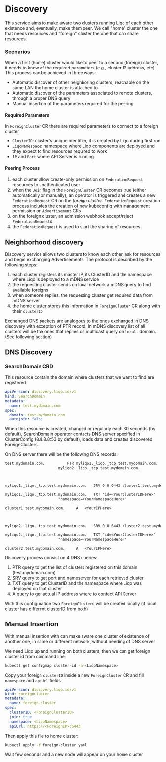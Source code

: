 # Discovery 

This service aims to make aware two clusters running Liqo of each other existence and, eventually, make them peer. We call "home" cluster the one that needs resources and "foreign" cluster the one that can share resources.

### Scenarios

When a first (home) cluster would like to peer to a second (foreign) cluster, it needs to know of the required parameters (e.g., cluster IP address, etc). This process can be achieved in three ways:

* Automatic discover of other neighboring clusters, reachable on the same LAN the home cluster is attached to
* Automatic discover of the parameters associated to remote clusters, through a proper DNS query
* Manual insertion of the parameters required for the peering

#### Required Parameters

In `ForeignCluster` CR there are required parameters to connect to a foreign cluster

* `ClusterID`: cluster's unique identifier, it is created by Liqo during first run
* `LiqoNamespace`: namespace where Liqo components are deployed and they expect to find resources required to work
* `IP` and `Port` where API Server is running

#### Peering Process

1. each cluster allow create-only permission on `FederationRequest` resources to unathenticated user
2. when the `Join` flag in the `ForeignCluster` CR becomes true (either automatically or manually), 
   an operator is triggered and creates a new `FederationRequest` CR on the _foreign cluster_.
    `FederationRequest` creation process includes the creation of new kubeconfig with management permission on `Advertisement` CRs
3. on the foreign cluster, an admission webhook accept/reject `FederationRequest`s
4. the `FederationRequest` is used to start the sharing of resources

## Neighborhood discovery

Discovery service allows two clusters to know each other, ask for resources and begin exchanging Advertisements.
The protocol is described by the following steps:

1. each cluster registers its master IP, its ClusterID and the namespace where Liqo is deployed to a mDNS service
2. the requesting cluster sends on local network a mDNS query to find available foreigns
3. when someone replies, the requesting cluster get required data from mDNS server
4. the home cluster stores this information in `ForeignCluster` CR along with their `clusterID`

Exchanged DNS packets are analogous to the ones exchanged in DNS discovery with exception of PTR record. In mDNS discovery list of all clusters will be the ones that replies on multicast query on `local.` domain. (See following section)

## DNS Discovery

### SearchDomain CRD

This resource contain the domain where clusters that we want to find are registered

```yaml
apiVersion: discovery.liqo.io/v1
kind: SearchDomain
metadata:
  name: test.mydomain.com
spec:
  domain: test.mydomain.com
  autojoin: false
```

When this resource is created, changed or regularly each 30 seconds (by default), SearchDomain operator contacts DNS server specified in ClusterConfig (8.8.8.8:53 by default), loads data and creates discovered ForeignClusters

On DNS server there will be the following DNS records:
```txt
test.mydomain.com.			PTR	myliqo1._liqo._tcp.test.mydomain.com.
						myliqo2._liqo._tcp.test.mydomain.com.



myliqo1._liqo._tcp.test.mydomain.com.	SRV	0 0 6443 cluster1.test.mydomain.com.

myliqo1._liqo._tcp.test.mydomain.com.	TXT	"id=<YourClusterIDHere>"
						"namespace=<YourNamespaceHere>"

cluster1.test.mydomain.com.		A	<YourIPHere>



myliqo2._liqo._tcp.test.mydomain.com.	SRV	0 0 6443 cluster2.test.mydomain.com.

myliqo2._liqo._tcp.test.mydomain.com.	TXT	"id=<YourClusterIDHere>"
						"namespace=<YourNamespaceHere>"

cluster2.test.mydomain.com.		A	<YourIPHere>
```

Discovery process consist on 4 DNS queries:

1. PTR query to get the list of clusters registered on this domain (test.mydomain.com)
2. SRV query to get port and nameserver for each retrieved cluster
3. TXT query to get ClusterID and the namespace where Liqo was deployed on that cluster
4. A query to get actual IP address where to contact API Server

With this configuration two `ForeignCluster`s will be created locally (if local cluster has different clusterID from both)

## Manual Insertion

With manual insertion with can make aware one cluster of existence of another one, in same or different network, without needing of DNS server

We need Liqo up and running on both clusters, then we can get foreign cluster id from command line:

```bash
kubectl get configmap cluster-id -n <LiqoNamespace>
```

Copy your foreign `clusterID` inside a new `ForeignCluster` CR and fill `namespace` and `apiUrl` fields

```yaml
apiVersion: discovery.liqo.io/v1
kind: ForeignCluster
metadata:
  name: foreign-cluster
spec:
  clusterID: <ForeignClusterID>
  join: true
  namespace: <LiqoNamespace>
  apiUrl: https://<ForeignIP>:6443
```

Then apply this file to home cluster:

```bash
kubectl apply -f foreign-cluster.yaml
```

Wait few seconds and a new node will appear on your home cluster

